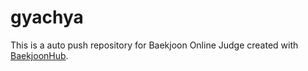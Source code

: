 # gyachya
This is a auto push repository for Baekjoon Online Judge created with [BaekjoonHub](https://github.com/BaekjoonHub/BaekjoonHub).
